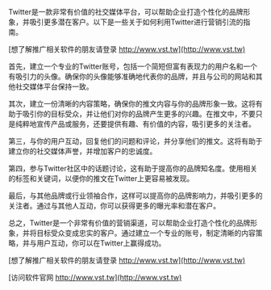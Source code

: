Twitter是一款非常有价值的社交媒体平台，可以帮助企业打造个性化的品牌形象，并吸引更多潜在客户。以下是一些关于如何利用Twitter进行营销引流的指南。

[想了解推广相关软件的朋友请登录 http://www.vst.tw](http://www.vst.tw)

首先，建立一个专业的Twitter账号，包括一个简短但富有表现力的用户名和一个有吸引力的头像。确保你的头像能够准确地代表你的品牌，并且与公司的网站和其他社交媒体平台保持一致。

其次，建立一份清晰的内容策略，确保你的推文内容与你的品牌形象一致。这将有助于吸引你的目标受众，并让他们对你的品牌产生更多的兴趣。在推文中，不要只是纯粹地宣传产品或服务，还要提供有趣、有价值的内容，吸引更多的关注者。

第三，与你的用户互动，回复他们的问题和评论，并分享他们的推文。这将有助于建立你的社交媒体声誉，并增加客户的忠诚度。

第四，参与Twitter社区中的话题讨论，这有助于提高你的品牌知名度。使用相关的标签和关键词，以便你的推文在Twitter上更容易被发现。

最后，与其他品牌或行业领袖合作，这样可以提高你的品牌影响力，并吸引更多的关注者。通过与其他人互动，你可以获得更多的曝光率和潜在客户。

总之，Twitter是一个非常有价值的营销渠道，可以帮助企业打造个性化的品牌形象，并将目标受众变成忠实的客户。通过建立一个专业的账号，制定清晰的内容策略，并与用户互动，你可以在Twitter上赢得成功。

[想了解推广相关软件的朋友请登录 http://www.vst.tw](http://www.vst.tw)


[访问软件官网 http://www.vst.tw](http://www.vst.tw)
